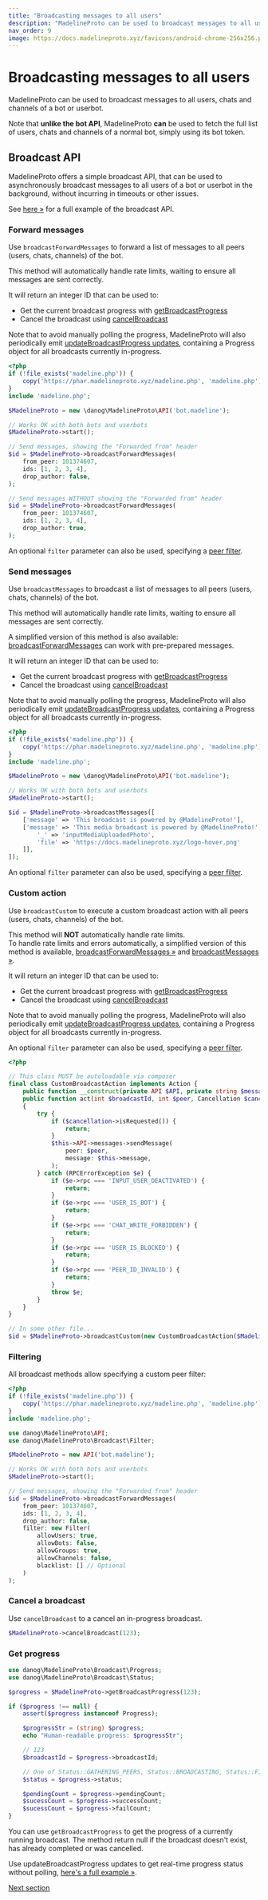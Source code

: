 ```yaml
---
title: "Broadcasting messages to all users"
description: "MadelineProto can be used to broadcast messages to all users, chats and channels of a bot or userbot.  "
nav_order: 9
image: https://docs.madelineproto.xyz/favicons/android-chrome-256x256.png
---
```

# Broadcasting messages to all users

MadelineProto can be used to broadcast messages to all users, chats and channels of a bot or userbot.  

Note that **unlike the bot API**, MadelineProto **can** be used to fetch the full list of users, chats and channels of a normal bot, simply using its bot token.  

## Broadcast API

MadelineProto offers a simple broadcast API, that can be used to asynchronously broadcast messages to all users of a bot or userbot in the background, without incurring in timeouts or other issues.  

See [here &raquo;](https://github.com/danog/MadelineProto/blob/v8/examples/bot.php) for a full example of the broadcast API.  

### Forward messages

Use `broadcastForwardMessages` to forward a list of messages to all peers (users, chats, channels) of the bot.  

This method will automatically handle rate limits, waiting to ensure all messages are sent correctly.  

It will return an integer ID that can be used to:

- Get the current broadcast progress with [getBroadcastProgress](#get-progress)
- Cancel the broadcast using [cancelBroadcast](#cancel-a-broadcast)

Note that to avoid manually polling the progress, MadelineProto will also periodically emit [updateBroadcastProgress updates](#get-progress), containing a Progress object for all broadcasts currently in-progress.

```php
<?php
if (!file_exists('madeline.php')) {
    copy('https://phar.madelineproto.xyz/madeline.php', 'madeline.php');
}
include 'madeline.php';

$MadelineProto = new \danog\MadelineProto\API('bot.madeline');

// Works OK with both bots and userbots
$MadelineProto->start();

// Send messages, showing the "Forwarded from" header
$id = $MadelineProto->broadcastForwardMessages(
    from_peer: 101374607,
    ids: [1, 2, 3, 4],
    drop_author: false,
);

// Send messages WITHOUT showing the "Forwarded from" header
$id = $MadelineProto->broadcastForwardMessages(
    from_peer: 101374607,
    ids: [1, 2, 3, 4],
    drop_author: true,
);
```

An optional `filter` parameter can also be used, specifying a [peer filter](#filtering).  

### Send messages

Use `broadcastMessages` to broadcast a list of messages to all peers (users, chats, channels) of the bot.  

This method will automatically handle rate limits, waiting to ensure all messages are sent correctly.  

A simplified version of this method is also available: [broadcastForwardMessages](#forward-messages) can work with pre-prepared messages.  

It will return an integer ID that can be used to:

- Get the current broadcast progress with [getBroadcastProgress](#get-progress)
- Cancel the broadcast using [cancelBroadcast](#cancel-a-broadcast)

Note that to avoid manually polling the progress, MadelineProto will also periodically emit [updateBroadcastProgress updates](#get-progress), containing a Progress object for all broadcasts currently in-progress.

```php
<?php
if (!file_exists('madeline.php')) {
    copy('https://phar.madelineproto.xyz/madeline.php', 'madeline.php');
}
include 'madeline.php';

$MadelineProto = new \danog\MadelineProto\API('bot.madeline');

// Works OK with both bots and userbots
$MadelineProto->start();

$id = $MadelineProto->broadcastMessages([
    ['message' => 'This broadcast is powered by @MadelineProto!'],
    ['message' => 'This media broadcast is powered by @MadelineProto!', 'media' => [
        '_' => 'inputMediaUploadedPhoto',
        'file' => 'https://docs.madelineproto.xyz/logo-hover.png'
    ]],
]);
```

An optional `filter` parameter can also be used, specifying a [peer filter](#filtering).  

### Custom action

Use `broadcastCustom` to execute a custom broadcast action with all peers (users, chats, channels) of the bot.  

This method will **NOT** automatically handle rate limits.  
To handle rate limits and errors automatically, a simplified version of this method is available, [broadcastForwardMessages &raquo;](#forward-messages) and [broadcastMessages &raquo;](#send-messages).  

It will return an integer ID that can be used to:

- Get the current broadcast progress with [getBroadcastProgress](#get-progress)
- Cancel the broadcast using [cancelBroadcast](#cancel-a-broadcast)

Note that to avoid manually polling the progress, MadelineProto will also periodically emit [updateBroadcastProgress updates](#get-progress), containing a Progress object for all broadcasts currently in-progress.

An optional `filter` parameter can also be used, specifying a [peer filter](#filtering).  

```php
<?php

// This class MUST be autoloadable via composer
final class CustomBroadcastAction implements Action {
    public function __construct(private API $API, private string $message) {}
    public function act(int $broadcastId, int $peer, Cancellation $cancellation): void
    {
        try {
            if ($cancellation->isRequested()) {
                return;
            }
            $this->API->messages->sendMessage(
                peer: $peer,
                message: $this->message,
            );
        } catch (RPCErrorException $e) {
            if ($e->rpc === 'INPUT_USER_DEACTIVATED') {
                return;
            }
            if ($e->rpc === 'USER_IS_BOT') {
                return;
            }
            if ($e->rpc === 'CHAT_WRITE_FORBIDDEN') {
                return;
            }
            if ($e->rpc === 'USER_IS_BLOCKED') {
                return;
            }
            if ($e->rpc === 'PEER_ID_INVALID') {
                return;
            }
            throw $e;
        }
    }
}

// In some other file...
$id = $MadelineProto->broadcastCustom(new CustomBroadcastAction($MadelineProto, 'This broadcast is powered by @MadelineProto!'));
```

### Filtering

All broadcast methods allow specifying a custom peer filter:

```php
<?php
if (!file_exists('madeline.php')) {
    copy('https://phar.madelineproto.xyz/madeline.php', 'madeline.php');
}
include 'madeline.php';

use danog\MadelineProto\API;
use danog\MadelineProto\Broadcast\Filter;

$MadelineProto = new API('bot.madeline');

// Works OK with both bots and userbots
$MadelineProto->start();

// Send messages, showing the "Forwarded from" header
$id = $MadelineProto->broadcastForwardMessages(
    from_peer: 101374607,
    ids: [1, 2, 3, 4],
    drop_author: false,
    filter: new Filter(
        allowUsers: true,
        allowBots: false,
        allowGroups: true,
        allowChannels: false,
        blacklist: [] // Optional
    )
);
```

### Cancel a broadcast

Use `cancelBroadcast` to a cancel an in-progress broadcast.

```php
$MadelineProto->cancelBroadcast(123);
```

### Get progress

```php
use danog\MadelineProto\Broadcast\Progress;
use danog\MadelineProto\Broadcast\Status;

$progress = $MadelineProto->getBroadcastProgress(123);

if ($progress !== null) {
    assert($progress instanceof Progress);

    $progressStr = (string) $progress;
    echo "Human-readable progress: $progressStr";

    // 123
    $broadcastId = $progress->broadcastId;

    // One of Status::GATHERING_PEERS, Status::BROADCASTING, Status::FINISHED, Status::CANCELLED
    $status = $progress->status;

    $pendingCount = $progress->pendingCount;
    $sucessCount = $progress->successCount;
    $sucessCount = $progress->failCount;
}
```

You can use `getBroadcastProgress` to get the progress of a currently running broadcast.
The method return null if the broadcast doesn't exist, has already completed or was cancelled.  

Use updateBroadcastProgress updates to get real-time progress status without polling, [here's a full example &raquo;](https://github.com/danog/MadelineProto/blob/v8/examples/bot.php).  

<a href="https://docs.madelineproto.xyz/docs/UPDATES.html">Next section</a>
